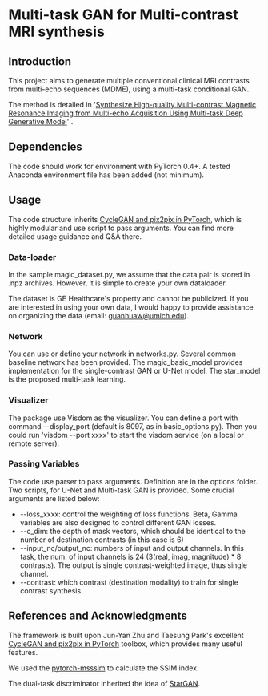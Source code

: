 # Multi-task GAN for Multi-contrast MRI synthesis

## Introduction

This project aims to generate multiple conventional clinical MRI contrasts from multi-echo sequences (MDME), using a multi-task conditional GAN.

The method is detailed in '[Synthesize High-quality Multi-contrast Magnetic Resonance Imaging from Multi-echo Acquisition Using Multi-task Deep Generative Model](https://ieeexplore.ieee.org/document/9063444)' .

## Dependencies

The code should work for environment with PyTorch 0.4+. A tested Anaconda environment file has been added (not minimum).

## Usage

The code structure inherits [CycleGAN and pix2pix in PyTorch](https://github.com/junyanz/pytorch-CycleGAN-and-pix2pix), which is highly modular and use script to pass arguments. You can find more detailed usage guidance and Q&A there.

### Data-loader

In the sample magic_dataset.py, we assume that the data pair is stored in .npz archives. However, it is simple to create your own dataloader.

The dataset is GE Healthcare's property and cannot be publicized. If you are interested in using your own data, I would happy to provide assistance on organizing the data (email: guanhuaw@umich.edu).

### Network

You can use or define your network in networks.py. Several common baseline network has been provided. The magic_basic_model provides implementation for the single-contrast GAN or U-Net model. The star_model is the proposed multi-task learning.

### Visualizer

The package use Visdom as the visualizer. You can define a port with command --display_port (default is 8097, as in basic_options.py). Then you could run 'visdom --port xxxx' to start the visdom service (on a local or remote server).

### Passing Variables

The code use parser to pass arguments. Definition are in the options folder. Two scripts, for U-Net and Multi-task GAN is provided. Some crucial arguments are listed below:

- --loss_xxxx: control the weighting of loss functions. Beta, Gamma variables are also designed to control different GAN losses.
- --c_dim: the depth of mask vectors, which should be identical to the number of destination contrasts (in this case is 6)
- --input_nc/output_nc: numbers of input and output channels. In this task, the num. of input channels is 24 (3(real, imag, magnitude) * 8 contrasts). The output is single contrast-weighted image, thus single channel.
- --contrast: which contrast (destination modality) to train for single contrast synthesis

## References and Acknowledgments

The framework is built upon Jun-Yan Zhu and Taesung Park's excellent [CycleGAN and pix2pix in PyTorch](https://github.com/junyanz/pytorch-CycleGAN-and-pix2pix) toolbox, which provides many useful features.

We used the [pytorch-msssim](https://github.com/jorge-pessoa/pytorch-msssim) to calculate the SSIM index.

The dual-task discriminator inherited the idea of [StarGAN](https://github.com/yunjey/StarGAN).